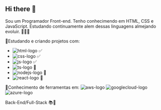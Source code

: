 ## Hi there 👋

Sou um Programador Front-end. Tenho conhecimendo em HTML, CSS e JavaScript. Estudando continuamente alem dessas linguagens almejando evoluir. 👨‍💻🚀

<!--Atualmente estudando inicialemnte Node.js para depois ir para o React e aprimirar meus conhecimentos, iniciando o aprendizado de Back-End para me tornar Full-Stack. 📚💻-->


📍Estudando e criando projetos com:
- <img src ="https://img.shields.io/badge/HTML5-E34F26?style=for-the-badge&logo=html5&logoColor=white" alt="html-logo"/> :white_check_mark:
- <img src ="https://img.shields.io/badge/CSS3-1572B6?style=for-the-badge&logo=css3&logoColor=white" alt="css-logo"/> :white_check_mark:
- <img src ="https://img.shields.io/badge/JavaScript-F7DF1E?style=for-the-badge&logo=javascript&logoColor=black" alt="js-logo"/> ✅
- <img src ="https://img.shields.io/badge/TypeScript-007ACC?style=for-the-badge&logo=typescript&logoColor=white" alt="ts-logo"/> 🔄️
- <img src ="https://img.shields.io/badge/Node.js-43853D?style=for-the-badge&logo=node.js&logoColor=white" alt="nodejs-logo"/> 🔄️
- <img src ="https://img.shields.io/badge/React-20232A?style=for-the-badge&logo=react&logoColor=61DAFB" alt="react-logo"/> 🔄️


📍Conhecimento de ferramentas em:
<img src ="https://img.shields.io/badge/Amazon_AWS-232F3E?style=for-the-badge&logo=amazon-aws&logoColor=white" alt="aws-logo"/> <img src ="https://img.shields.io/badge/Google_Cloud-4285F4?style=for-the-badge&logo=google-cloud&logoColor=white" alt="googlecloud-logo"/> <img src ="https://img.shields.io/badge/Microsoft_Azure-0089D6?style=for-the-badge&logo=microsoft-azure&logoColor=white" alt="azure-logo"/>

Back-End/Full-Stack 📚🔄️

<!--
**Vitormzs/Vitormzs** is a ✨ _special_ ✨ repository because its `README.md` (this file) appears on your GitHub profile.

Here are some ideas to get you started:

- 🔭 I’m currently working on ...
- 🌱 I’m currently learning ...
- 👯 I’m looking to collaborate on ...
- 🤔 I’m looking for help with ...
- 💬 Ask me about ...
- 📫 How to reach me: ...
- 😄 Pronouns: ...
- ⚡ Fun fact: ...
-->
